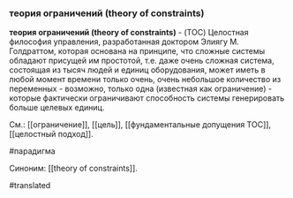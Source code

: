 ### теория ограничений (theory of constraints)

**теория ограничений (theory of constraints)** - (TOC) Целостная философия управления, разработанная доктором Элиягу М. Голдраттом, которая основана на принципе, что сложные системы обладают присущей им простотой, т.е. даже очень сложная система, состоящая из тысяч людей и единиц оборудования, может иметь в любой момент времени только очень, очень небольшое количество из переменных - возможно, только одна (известная как ограничение) - которые фактически ограничивают способность системы генерировать больше целевых единиц.

См.: [[ограничение]], [[цель]], [[фундаментальные допущения TOC]], [[целостный подход]].

#парадигма

Синоним: [[theory of constraints]].

#translated
